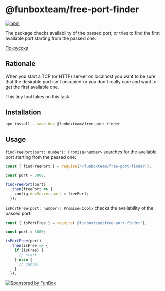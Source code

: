 # @funboxteam/free-port-finder

[![npm](https://img.shields.io/npm/v/@funboxteam/free-port-finder.svg)](https://www.npmjs.com/package/@funboxteam/free-port-finder)

The package checks availability of the passed port, or tries to find the first available port starting from the passed one.

[По-русски](./README.ru.md)

## Rationale

When you start a TCP (or HTTP) server on localhost you want to be sure that the desirable port isn't occupied 
or you don't really care and want to get the first available one. 

This tiny tool takes on this task. 

## Installation

```bash
npm install --save-dev @funboxteam/free-port-finder
```

## Usage

`findFreePort(port: number): Promise<number>` searches for the available port starting from the passed one:

```js
const { findFreePort } = require('@funboxteam/free-port-finder');

const port = 3000;

findFreePort(port)
  .then(freePort => {
    config.devServer.port = freePort;
  });
```

`isPortFree(port: number): Promise<bool>` checks the availability of the passed port:

```js
const { isPortFree } = require('@funboxteam/free-port-finder');

const port = 3000;

isPortFree(port)
  .then(isFree => {
    if (isFree) {
      // start
    } else {
      // cancel
    }
  });
```

[![Sponsored by FunBox](https://funbox.ru/badges/sponsored_by_funbox_centered.svg)](https://funbox.ru)
